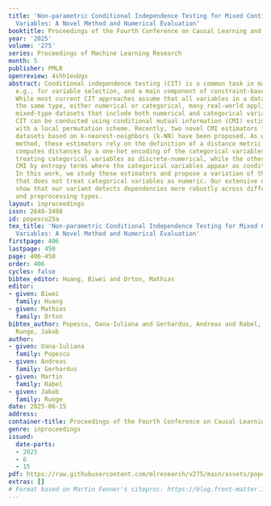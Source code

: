 ```yaml
---
title: 'Non-parametric Conditional Independence Testing for Mixed Continuous-Categorical
  Variables: A Novel Method and Numerical Evaluation'
booktitle: Proceedings of the Fourth Conference on Causal Learning and Reasoning
year: '2025'
volume: '275'
series: Proceedings of Machine Learning Research
month: 5
publisher: PMLR
openreview: 4shh1euUgx
abstract: Conditional independence testing (CIT) is a common task in machine learning,
  e.g., for variable selection, and a main component of constraint-based causal discovery.
  While most current CIT approaches assume that all variables in a dataset are of
  the same type, either numerical or categorical, many real-world applications involve
  mixed-type datasets that include both numerical and categorical variables. Non-parametric
  CIT can be conducted using conditional mutual information (CMI) estimators combined
  with a local permutation scheme. Recently, two novel CMI estimators for mixed-type
  datasets based on k-nearest-neighbors (k-NN) have been proposed. As with any k-NN
  method, these estimators rely on the definition of a distance metric. One approach
  computes distances by a one-hot encoding of the categorical variables, essentially
  treating categorical variables as discrete-numerical, while the other expresses
  CMI by entropy terms where the categorical variables appear as conditions only.
  In this work, we study these estimators and propose a variation of the former approach
  that does not treat categorical variables as numeric. Our extensive numerical experiments
  show that our variant detects dependencies more robustly across different data distributions
  and preprocessing types.
layout: inproceedings
issn: 2640-3498
id: popescu25a
tex_title: 'Non-parametric Conditional Independence Testing for Mixed Continuous-Categorical
  Variables: A Novel Method and Numerical Evaluation'
firstpage: 406
lastpage: 450
page: 406-450
order: 406
cycles: false
bibtex_editor: Huang, Biwei and Drton, Mathias
editor:
- given: Biwei
  family: Huang
- given: Mathias
  family: Drton
bibtex_author: Popescu, Oana-Iuliana and Gerhardus, Andreas and Rabel, Martin and
  Runge, Jakob
author:
- given: Oana-Iuliana
  family: Popescu
- given: Andreas
  family: Gerhardus
- given: Martin
  family: Rabel
- given: Jakob
  family: Runge
date: 2025-06-15
address:
container-title: Proceedings of the Fourth Conference on Causal Learning and Reasoning
genre: inproceedings
issued:
  date-parts:
  - 2025
  - 6
  - 15
pdf: https://raw.githubusercontent.com/mlresearch/v275/main/assets/popescu25a/popescu25a.pdf
extras: []
# Format based on Martin Fenner's citeproc: https://blog.front-matter.io/posts/citeproc-yaml-for-bibliographies/
---
```


